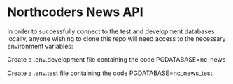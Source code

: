 # Northcoders News API

In order to successfully connect to the test and development databases locally, anyone wishing to clone this repo will need access to the necessary environment variables:

Create a .env.development file containing the code PGDATABASE=nc_news

Create a .env.test file containing the code PGDATABASE=nc_news_test
